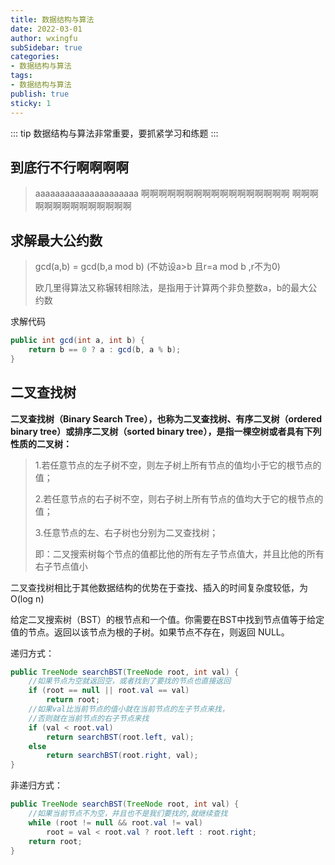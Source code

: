```yaml
---
title: 数据结构与算法
date: 2022-03-01
author: wxingfu
subSidebar: true
categories:
- 数据结构与算法
tags:
- 数据结构与算法
publish: true
sticky: 1
---
```


::: tip
数据结构与算法非常重要，要抓紧学习和练题
:::

<!-- more -->

## 到底行不行啊啊啊啊
> aaaaaaaaaaaaaaaaaaaaa
> 啊啊啊啊啊啊啊啊啊啊啊啊啊啊啊啊啊
> 啊啊啊啊啊啊啊啊啊啊啊啊啊啊

## 求解最大公约数

> gcd(a,b) = gcd(b,a mod b) (不妨设a>b 且r=a mod b ,r不为0)
> 
> 欧几里得算法又称辗转相除法，是指用于计算两个非负整数a，b的最大公约数
> 

求解代码
```java
public int gcd(int a, int b) {
    return b == 0 ? a : gcd(b, a % b);
}
```

## 二叉查找树

**二叉查找树（Binary Search Tree），也称为二叉查找树、有序二叉树（ordered binary tree）或排序二叉树（sorted binary tree），是指一棵空树或者具有下列性质的二叉树：**

> 1.若任意节点的左子树不空，则左子树上所有节点的值均小于它的根节点的值；
>
> 2.若任意节点的右子树不空，则右子树上所有节点的值均大于它的根节点的值；
>
> 3.任意节点的左、右子树也分别为二叉查找树；
>
> 即：二叉搜索树每个节点的值都比他的所有左子节点值大，并且比他的所有右子节点值小

二叉查找树相比于其他数据结构的优势在于查找、插入的时间复杂度较低，为O(log n)

给定二叉搜索树（BST）的根节点和一个值。你需要在BST中找到节点值等于给定值的节点。返回以该节点为根的子树。如果节点不存在，则返回 NULL。

递归方式：

```java
public TreeNode searchBST(TreeNode root, int val) {
    //如果节点为空就返回空，或者找到了要找的节点也直接返回
    if (root == null || root.val == val)
        return root;
    //如果val比当前节点的值小就在当前节点的左子节点来找，
    //否则就在当前节点的右子节点来找
    if (val < root.val)
        return searchBST(root.left, val);
    else
        return searchBST(root.right, val);
}
```

非递归方式：
```java
public TreeNode searchBST(TreeNode root, int val) {
    //如果当前节点不为空，并且也不是我们要找的,就继续查找
    while (root != null && root.val != val)
        root = val < root.val ? root.left : root.right;
    return root;
}
```
